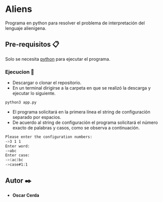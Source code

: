 # Aliens
Programa en python para resolver el problema de interpretación del lenguaje alienígena.




## Pre-requisitos 📋

Solo se necesita [python](https://www.python.org/download/releases/3.0/) para ejecutar el programa.

### Ejecucion 🔧

* Descargar o clonar el repositorio.
* En un terminal dirigirse a la carpeta en que se realizó la descarga y ejecutar lo siguiente.

```sh
python3 app.py
```
* El programa solicitará en la primera línea el string de configuración separado por espacios.
* De acuerdo al string de configuración el programa solicitará el número exacto de palabras y casos, como se observa a continuación.

```sh
Please enter the configuration numbers:
->3 1 1
Enter word:
->abc
Enter case:
->(ac)bc
->case#1:1
```
## Autor ✒️



* **Oscar Cerda**




